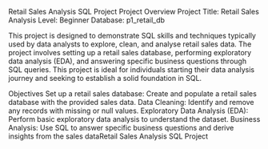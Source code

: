 Retail Sales Analysis SQL Project
Project Overview
Project Title: Retail Sales Analysis
Level: Beginner
Database: p1_retail_db

This project is designed to demonstrate SQL skills and techniques typically used by data analysts to explore, clean, and analyse retail sales data. The project involves setting up a retail sales database, performing exploratory data analysis (EDA), and answering specific business questions through SQL queries. This project is ideal for individuals starting their data analysis journey and seeking to establish a solid foundation in SQL.

Objectives
Set up a retail sales database: Create and populate a retail sales database with the provided sales data.
Data Cleaning: Identify and remove any records with missing or null values.
Exploratory Data Analysis (EDA): Perform basic exploratory data analysis to understand the dataset.
Business Analysis: Use SQL to answer specific business questions and derive insights from the sales dataRetail Sales Analysis SQL Project

